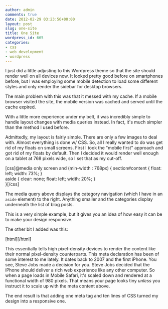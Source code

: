 ```yaml
---
author: admin
comments: true
date: 2012-02-29 03:23:56+00:00
layout: post
slug: one-site
title: One Site
wordpress_id: 665
categories:
- css
- web development
- wordpress
---
```


I just did a little adjusting to this Wordpress theme so that the site should render well on all devices now. It looked pretty good before on smartphones before, but I was employing some mobile detection to load some different styles and only render the sidebar for desktop browsers.

The main problem with this was that it messed with my cache. If a mobile browser visited the site, the mobile version was cached and served until the cache expired.

With a little more experience under my belt, it was incredibly simple to handle layout changes with media queries instead. In fact, it's much simpler than the method I used before.<!-- more -->

Admittedly, my layout is fairly simple. There are only a few images to deal with. Almost everything is done w/ CSS. So, all I really wanted to do was get rid of my floats on small screens. First I took the "mobile first" approach and got rid of my floats by default. Then I decided it would render well enough on a tablet at 768 pixels wide, so I set that as my cut-off.

[css]@media only screen and (min-width : 768px) {
   section#content {
       float: left;
       width: 73%;
   }   
   aside {
       clear: none;
       float: left;
       width: 20%;
   }   
}[/css]

The media query above displays the category navigation (which I have in an `aside` element) to the right. Anything smaller and the categories display underneath the list of blog posts.

This is a very simple example, but it gives you an idea of how easy it can be to make your design responsive.

The other bit I added was this:

[html]<meta name="viewport" content="width=device-width, initial-scale=1.0" />[/html]

This essentially tells high pixel-density devices to render the content like their normal pixel-density counterparts. This meta declaration has been of some interest to me lately. It dates back to 2007 and the first iPhone. You see, Steve Jobs made a decision for you. Steve Jobs decided that the iPhone should deliver a rich web experience like any other computer. So when a page loads in Mobile Safari, it's scaled down and rendered at a functional width of 980 pixels. That means your page looks tiny _unless_ you instruct it to scale up with the meta content above.

The end result is that adding one meta tag and ten lines of CSS turned my design into a responsive one.


